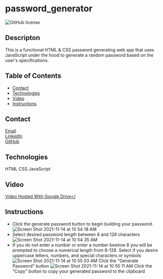 # password_generator
![GitHub license](https://img.shields.io/badge/license-MIT-blue.svg)
## Descripton
This is a functional HTML & CSS password generating web app that uses JavaScript under the hood to generate a random password based on the user's specifications. 

## Table of Contents
* [Contact](#contact)
* [Technologies](#technologies)  
* [Video](#video)
* [Instructions](#instructions)

## Contact
<a href="mailto: matthewbrignola@du.edu">Email</a> <br>
<a href="https://www.linkedin.com/in/matthewbrignola/">LinkedIn</a> <br>
<a href="https://github.com/PrismaticDevelopmentStudios">GitHub</a> <br>
## Technologies
HTML
CSS
JavaScript
## Video
<a href="https://drive.google.com/file/d/1rdUVAkXu3xUkxRjy1xxaRQAPKTaq6YY7/view?usp=sharing">Video Hosted With Google Drive</<a>
## Instructions
  - Click the generate password button to begin building your password.
  ![Screen Shot 2021-11-14 at 10 54 18 AM](https://user-images.githubusercontent.com/34839284/141692779-0b48e08b-131d-4797-83cb-af3e2d029afd.png)
  - Select desired password length between 8 and 128 characters
![Screen Shot 2021-11-14 at 10 54 35 AM](https://user-images.githubusercontent.com/34839284/141692788-068171aa-e211-48a4-92ce-3edcef8b6c5f.png)
  - If you do not enter a number or enter a number bewlow 8 you will be prompted to choose a numerical length from 8-128. 
  Select if you desire uppercase letters, numbers, and special characters or symbols
![Screen Shot 2021-11-14 at 10 55 03 AM](https://user-images.githubusercontent.com/34839284/141692793-a2976e74-9a3c-48f4-bafa-53242401f34f.png)
  Click the "Generate Password" button
![Screen Shot 2021-11-14 at 10 55 11 AM](https://user-images.githubusercontent.com/34839284/141692798-2c049ba9-fb7e-4eda-a553-eda225a2598a.png)
Click the "Copy" button to copy your 
generated password to the clipboard


